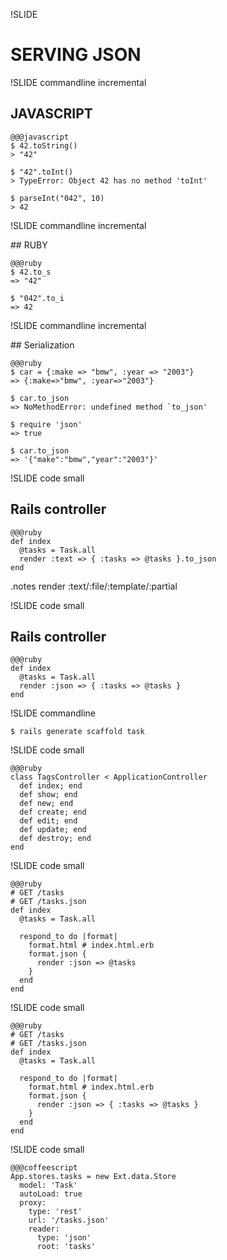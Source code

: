 !SLIDE

# SERVING JSON

!SLIDE commandline incremental

## JAVASCRIPT

    @@@javascript
    $ 42.toString()
    > "42"

    $ "42".toInt()
    > TypeError: Object 42 has no method 'toInt'

    $ parseInt("042", 10)
    > 42

!SLIDE commandline incremental

## RUBY

    @@@ruby
    $ 42.to_s
    => "42"

    $ "042".to_i
    => 42

!SLIDE commandline incremental

## Serialization

    @@@ruby
    $ car = {:make => "bmw", :year => "2003"}
    => {:make=>"bmw", :year=>"2003"}

    $ car.to_json
    => NoMethodError: undefined method `to_json'

    $ require 'json'
    => true

    $ car.to_json
    => '{"make":"bmw","year":"2003"}'

!SLIDE code small

## Rails controller

    @@@ruby
    def index
      @tasks = Task.all
      render :text => { :tasks => @tasks }.to_json
    end

.notes render :text/:file/:template/:partial

!SLIDE code small

## Rails controller

    @@@ruby
    def index
      @tasks = Task.all
      render :json => { :tasks => @tasks }
    end

!SLIDE commandline

    $ rails generate scaffold task

!SLIDE code small

    @@@ruby
    class TagsController < ApplicationController
      def index; end
      def show; end
      def new; end
      def create; end
      def edit; end
      def update; end
      def destroy; end
    end

!SLIDE code small

    @@@ruby
    # GET /tasks
    # GET /tasks.json
    def index
      @tasks = Task.all

      respond_to do |format|
        format.html # index.html.erb
        format.json {
          render :json => @tasks
        }
      end
    end
!SLIDE code small

    @@@ruby
    # GET /tasks
    # GET /tasks.json
    def index
      @tasks = Task.all

      respond_to do |format|
        format.html # index.html.erb
        format.json {
          render :json => { :tasks => @tasks }
        }
      end
    end


!SLIDE code small

    @@@coffeescript
    App.stores.tasks = new Ext.data.Store
      model: 'Task'
      autoLoad: true
      proxy:
        type: 'rest'
        url: '/tasks.json'
        reader:
          type: 'json'
          root: 'tasks'
